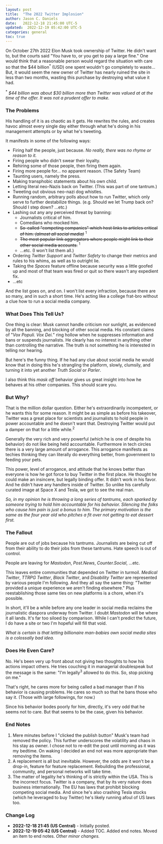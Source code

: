 ```yaml
---
layout: post
title:  "The 2022 Twitter Implosion"
author: Jason C. Daniels
date:   2022-12-18 21:45:00 UTC-5
updated:  2022-12-19 05:42:00 UTC-5
categories: general
toc: true
---
```

On October 27th 2022 Elon Musk took ownership of Twitter. He didn't want to,
but the courts said "You have to, or you get to pay a large fine." 
One would think that a reasonable person would regard the situation with 
care so that the $44 billion<sup>*</sup> (USD) one spent wouldn't go completely to waste... 
But, it would seem the new owner of Twitter has nearly ruined the site
in less than two months, wasting this purchase by destroying what value it had. 

<sup>*</sup> _$44 billion was about $30 billion more than Twitter was valued at at the time 
of the offer. It was not a prudent offer to make._

### The Problems

His handling of it is as chaotic as it gets. He rewrites the rules, and creates havoc
almost every single day either through what he's doing in his management attempts or
by what he's tweeting.

It manifests in some of the following ways:
* Firing half the people, just because. _No really, there was no rhyme or reason to it._
* Firing people who didn't swear their loyalty.
* Rehiring some of those people, then firing them again.
* Firing more people for... no apparent reason. (The Safety Team)
* Taunting users, namely the press.
* Making transphobic statements about his own child.
* Letting literal neo-Nazis back on Twitter. (This was part of one tantrum.)
* Tweeting out obvious neo-nazi dog whistles.
* Running random, arbitrary polls about how to run Twitter, which only serve to further destabilize things. 
  (e.g. Should we let Trump back on? Should I step down? ...etc.)
* Lashing out any any perceived threat by banning:
  * Journalists critical of him.
  * Comedians who mocked him.
  * ~~So-called "competing companies" which host links to articles 
  critical of him. _(almost all social media)_~~ <sup>1</sup>
  * ~~The most popular link aggregators where people might link to their other social media accounts.~~ <sup>1</sup>
  * ...etc. (I won't list them all.)
* Ordering _Twitter Support_ and _Twitter Safety_ to change their metrics and rules to his whims, as well as to outright lie.
* Taking the _Spaces_ feature offline because security was a little goofed up and most of that team was fired or quit 
  so there wasn't any expedient fix.
* ...etc

And the list goes on, and on. I won't list every infraction, because there are so many, and in such a short time.
He's acting like a college frat-bro without a clue how to run a social
media company.

### What Does This Tell Us?

One thing is clear: Musk cannot handle criticism nor sunlight, as evidenced by all
the banning, and blocking of other social media. His constant claims of 
"_Vox Populi. Vox Dei._" ring hollow when he suppresses information and bans or suspends journalists.
He clearly has no interest in anything other than controlling the narrative. The truth is not
something he is interested in telling nor hearing.

But here's the funny thing. If he had any clue about social media he would know
that in doing this he's strangling the platform, slowly, clumsily, and turning it
into yet another _Truth Social_ or _Parler_. 

I also think this _mask off_ behavior gives us great insight into how he behaves at his
other companies. This should scare you.

### But Why?

That is the million dollar question. Either he's extraordinarily incompetent, or he wants 
this for some reason. It might be as simple as before his takeover, Twitter was a great place 
for scientists and journalists to hold people in power accountable and he doesn't want that.
Destroying Twitter would put a damper on that for a little while.<sup>2<sup>

Generally the very rich and very powerful (which he is one of despite his behavior) do not like being held
accountable. Furthermore in tech circles there is a very large amount of arrogance. This 
arrogance manifests as techies thinking they can literally do everything better, from government
to feeding your pets.

This power, level of arrogance, and attitude that he knows better than everyone is how he
got force to buy Twitter in the first place. He thought he could make an insincere, but legally 
binding offer. It didn't work in his favor. And he didn't have any handlers inside of Twitter.
So unlike his carefully curated image at Space X and Tesla, we got to see the real man.

_So, in my opinion he is throwing a long series of tantrums, each sparked by someone trying to hold 
him accountable for his behavior. Silencing the folks who cause him pain is just a bonus to him.
The primary motivation is the same as the four year old who pitches a fit over not getting to 
eat dessert first._

### The Fallout
People are out of jobs because his tantrums. Journalists are being cut off from their
ability to do their jobs from these tantrums. Hate speech is out of control. 

People are leaving for _Mastodon_, _Post.News_, _Counter.Social_, ...etc.

This leaves entire communities that depended on Twitter in turmoil. _Medical Twitter_,
_TTRPG Twitter_, _Black Twitter_, and _Disability Twitter_ are represented by various people 
I'm following. And they all say the same thing: "Twitter provided a unique experience we aren't finding elsewhere."
Plus reestablishing those same ties on new platforms is a chore, when it's possible.

In short, it'll be a while before any one leader in social media reclaims the journalistic diaspora
underway from Twitter. I doubt _Mastodon_ will be where it all lands. It's far too siloed by comparison.
While I can't predict the future, I do have a site or two I'm hopeful will fill that void.


_What is certain is that letting billionaire man-babies own social media sites is a colossally bad idea._

### Does He Even Care?
No. He's been very up front about not giving two thoughts to how his actions impact others.
He tries couching it in managerial doublespeak but the message is the same: 
"I'm legally<sup>3</sup> allowed to do this. So, stop picking on me."

That's right, he cares more for being called a bad manager than if his behavior is causing
problems. He cares so much so that he bans those who say it. (Those with large followings, 
for now.)


Since his behavior bodes poorly for him, directly, it's very odd that he seems not to care.
But that seems to be the case, given his behavior.

### End Notes
1. Mere minutes before I "clicked the publish button" Musk's team had removed the policy. This further 
   underscores the volatility and chaos in his stay as owner. I chose not to re-edit the post until morning 
   as it was my bedtime. On waking I decided an end not was more appropriate than removing the items.
2. A replacement is all but inevitable. However, the odds are it won't be a drop-in, feature for
   feature replacement. Rebuilding the professional, community, and personal networks will take time.
3. The matter of legality he's thinking of is strictly within the USA. This is the
   incorrect focus. Twitter is a company, that by its very nature does business internationally.
   The EU has laws that prohibit blocking competing social media.  And since he's also crashing
   Tesla stocks (which he leveraged to buy Twitter) he's likely running afoul of US laws too.

### Change Log
- **2022-12-18 21:45 (US Central)** - Initially posted.
- **2022-12-19 05:42 (US Central)** - Added TOC. Added end notes. Moved an item to end notes. _Other minor changes._